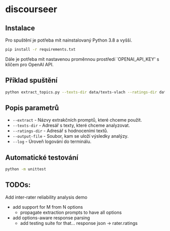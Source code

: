 # discourseer


## Instalace
Pro spuštění je potřeba mít nainstalovaný Python 3.8 a vyšší.
```bash
pip install -r requirements.txt
```
Dále je potřeba mít nastavenou proměnnou prostředí `OPENAI_API_KEY' s klíčem pro OpenAI API.

## Příklad spuštění
```bash
python extract_topics.py --texts-dir data/texts-vlach --ratings-dir data/texts-vlach-ratings-1ofN/ --output-file data/outputs/out_test.txt  --log DEBUG --extract 9-place 8-message-trigger 6-genre 5-range
```

## Popis parametrů
- `--extract` - Názvy extrakčních promptů, které chceme použít.
- `--texts-dir` - Adresář s texty, které chceme analyzovat.
- `--ratings-dir` - Adresář s hodnoceními textů.
- `--output-file` - Soubor, kam se uloží výsledky analýzy.
- `--log` - Úroveň logování do terminálu.

## Automatické testování
```bash
python -m unittest
```

## TODOs:
Add inter-rater reliability analysis demo
- add support for M from N options
  - propagate extraction prompts to have all options 
- add options-aware response parsing
  - add testing suite for that... response json -> rater.ratings
